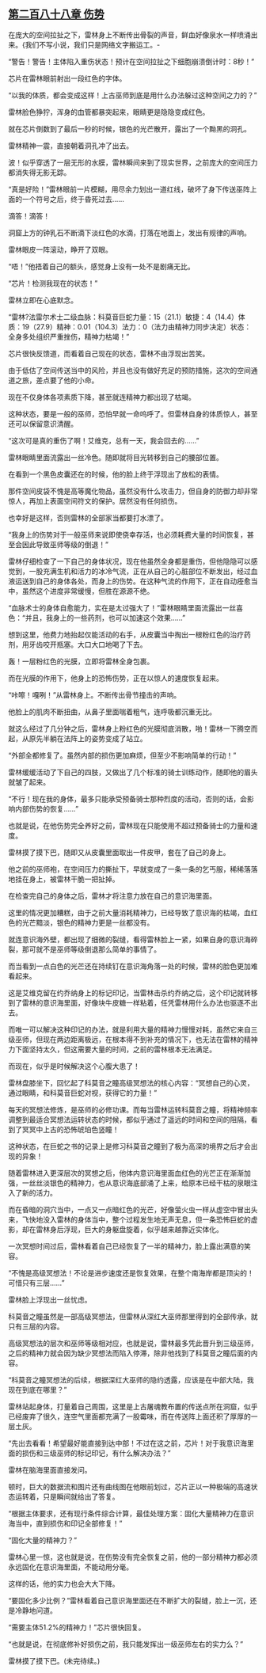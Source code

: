 ## [第二百八十八章 伤势](https://www.xxbiquge.com/11_11222/8855842.html)


  在庞大的空间拉扯之下，雷林身上不断传出骨裂的声音，鲜血好像泉水一样喷涌出来。{我们不写小说，我们只是网络文字搬运工。-

  “警告！警告！主体陷入重伤状态！预计在空间拉扯之下细胞崩溃倒计时：8秒！”

  芯片在雷林眼前射出一段红色的字体。

  “以我的体质，都会变成这样！上古巫师到底是用什么办法躲过这种空间之力的？”

  雷林脸色狰狞，浑身的血管都暴突起来，眼睛更是隐隐变成红色。

  就在芯片倒数到了最后一秒的时候，银色的光芒散开，露出了一个黝黑的洞孔。

  雷林精神一震，直接朝着洞孔冲了出去。

  波！似乎穿透了一层无形的水膜，雷林瞬间来到了现实世界，之前庞大的空间压力都消失得无影无踪。

  “真是好险！”雷林眼前一片模糊，用尽余力划出一道红线，破坏了身下传送巫阵上面的一个符号之后，终于昏死过去……

  滴答！滴答！

  洞窟上方的钟乳石不断滴下淡红色的水滴，打落在地面上，发出有规律的声响。

  雷林眼皮一阵滚动，睁开了双眼。

  “唔！”他捂着自己的额头，感觉身上没有一处不是剧痛无比。

  “芯片！检测我现在的状态！”

  雷林立即在心底默念。

  “雷林?法雷尔术士二级血脉：科莫音巨蛇力量：15（21.1）敏捷：4（14.4）体质：19（27.9）精神：0.01（104.3）法力：0（法力由精神力同步决定）状态：全身多处组织严重挫伤，精神力枯竭！”

  芯片很快反馈道，而看着自己现在的状态，雷林不由浮现出苦笑。

  由于低估了空间传送当中的风险，并且也没有做好充足的预防措施，这次的空间通道之旅，差点要了他的小命。

  现在不仅身体各项素质下降，甚至就连精神力都出现了枯竭。

  这种状态，要是一般的巫师，恐怕早就一命呜呼了。但雷林自身的体质惊人，甚至还可以保留意识清醒。

  “这次可是真的重伤了啊！艾维克，总有一天，我会回去的……”

  雷林眼睛里面流露出一丝冷色。随即就将目光转移到自己的腰部位置。

  在看到一个黑色皮囊还在的时候，他的脸上终于浮现出了放松的表情。

  那件空间皮袋不愧是高等魔化物品，虽然没有什么攻击力，但自身的防御力却非常惊人，再加上表面空间符文的保护。居然没有任何损伤。

  也幸好是这样，否则雷林的全部家当都要打水漂了。

  “我身上的伤势对于一般巫师来说即使侥幸存活，也必须耗费大量的时间恢复，甚至会因此导致巫师等级的倒退！”

  雷林仔细检查了一下自己的身体状况，现在他虽然全身都是重伤，但他隐隐可以感觉到，一股充满生机和活力的冰冷气流，正在从自己的心脏部位不断发出，经过血液运送到自己的身体各处，而身上的伤势。在这种气流的作用下，正在自动痊愈当中，虽然这个进度非常缓慢，但胜在源源不绝。

  “血脉术士的身体自愈能力，实在是太过强大了！”雷林眼睛里面流露出一丝喜色：“并且，我身上的一些药剂，也可以加速这个效果……”

  想到这里，他费力地抬起仅能活动的右手，从皮囊当中掏出一根粉红色的治疗药剂，用牙齿咬开瓶塞。大口大口地喝了下去。

  轰！一层粉红色的光膜，立即将雷林全身包裹。

  而在光膜的作用下，他身上的恐怖伤势，正在以惊人的速度恢复起来。

  “咔嚓！嘎咧！”从雷林身上。不断传出骨节撞击的声响。

  他脸上的肌肉不断扭曲，从鼻子里面喘着粗气，连呼吸都沉重无比。

  就这么经过了几分钟之后，雷林身上粉红色的光膜彻底消散，啪！雷林一下腾空而起，从原先半躺在法阵上的姿势变成了站立。

  “外部全都修复了。虽然内部的损伤更加麻烦，但至少不影响简单的行动！”

  雷林缓缓活动了下自己的四肢，又做出了几个标准的骑士训练动作，随即他的眉头就皱了起来。

  “不行！现在我的身体，最多只能承受预备骑士那种烈度的活动，否则的话，会影响内部伤势的恢复……”

  也就是说，在他伤势完全养好之前，雷林现在只能使用不超过预备骑士的力量和速度。

  雷林摸了摸下巴，随即又从皮囊里面取出一件皮甲，套在了自己的身上。

  他之前的巫师袍，在空间压力的撕扯下，早就变成了一条一条的乞丐服，稀稀落落地挂在身上，被雷林干脆一把扯掉。

  在检查完自己的身体之后，雷林才将注意力放在自己的意识海里面。

  这里的情况更加糟糕，由于之前大量消耗精神力，已经导致了意识海的枯竭，血红色的光芒黯淡，银色的精神力更是一丝都没有。

  就连意识海外壁，都出现了细微的裂缝，看得雷林脸上一紧，如果自身的意识海碎裂，那可就不是巫师等级倒退那么简单的事情了。

  而当看到一点白色的光芒还在持续钉在意识海角落一处的时候，雷林的脸色更加难看起来。

  这是艾维克留在约乔纳身上的标记印记，当雷林击杀约乔纳之后，这个印记就转移到了雷林的意识海里面，好像块牛皮糖一样粘着，任凭雷林用什么办法也驱逐不出去。

  而唯一可以解决这种印记的办法，就是利用大量的精神力慢慢对耗，虽然它来自三级巫师，但现在两边距离极远，在根本得不到补充的情况下，也无法在雷林的精神力下面坚持太久，但这需要大量的时间，之前的雷林根本无法满足。

  而现在，似乎是时候解决这个心腹大患了！

  雷林盘膝坐下，回忆起了科莫音之瞳高级冥想法的核心内容：“冥想自己的心灵，通过眼睛，和科莫音巨蛇对视，获得它的力量！”

  每天的冥想法修炼，是巫师的必修功课。而每当雷林运转科莫音之瞳，将精神频率调整到最适合冥想法运转状态的时候，都似乎通过了遥远的时间和空间的阻隔，看到了冥冥中上古的恐怖琥珀色竖瞳！

  这种状态，在巨蛇之书的记录上是修习科莫音之瞳到了极为高深的境界之后才会出现的异象！

  随着雷林进入更深层次的冥想之后，他体内意识海里面血红色的光芒正在渐渐加强，一丝丝淡银色的精神力，也从意识海底部涌了上来，给原本已经干枯的泉眼注入了新的活力。

  而在昏暗的洞穴当中，一点又一点暗红色的光芒，好像萤火虫一样从虚空中冒出头来，飞快地没入雷林的身体当中，整个过程发生地无声无息，但一条恐怖巨蛇的虚影，却在雷林身后浮现，巨大的身躯盘旋着，似乎越来越靠近实体化。

  一次冥想时间过后，雷林看着自己已经恢复了一半的精神力，脸上露出满意的笑容。

  “不愧是高级冥想法！不论是进步速度还是恢复效果，在整个南海岸都是顶尖的！可惜只有三层……”

  雷林脸上浮现出一丝忧虑。

  科莫音之瞳虽然是一部高级冥想法，但雷林从深红大巫师那里得到的全部传承，就只有三层的内容。

  高级冥想法的层次和巫师等级相对应，也就是说，雷林最多凭此晋升到三级巫师，之后的精神力就会因为缺少冥想法而陷入停滞，除非他找到了科莫音之瞳后面的内容。

  “科莫音之瞳冥想法的后续，根据深红大巫师的隐约透露，应该是在中部大陆，我现在到底在哪里？”

  雷林站起身体，打量着自己周围，这里是上古屠魂教布置的传送点所在洞窟，似乎已经废弃了很久，连空气里面都充满了一股霉味，而在传送阵上面还积了厚厚的一层土灰。

  “先出去看看！希望最好能直接到达中部！不过在这之前，芯片！对于我意识海里面的损伤和三级巫师的标记印记，有什么解决办法？”

  雷林在脑海里面直接发问。

  顿时，巨大的数据流和图片还有曲线图在他眼前划过，芯片正以一种极端的高速状态运转着，只是瞬间就给出了答复。

  “根据主体要求，还有现行条件综合计算，最佳处理方案：固化大量精神力在意识海当中，直到损伤和印记全部修复！”

  “固化大量的精神力？”

  雷林心里一惊，这也就是说，在伤势没有完全恢复之前，他的一部分精神力都必须永远固化在意识海里面，不能动用分毫。

  这样的话，他的实力也会大大下降。

  “要固化多少比例？”雷林看着自己意识海里面还在不断扩大的裂缝，脸上一沉，还是冷静地问道。

  “需要主体51.2%的精神力！”芯片很快回复。

  “也就是说，在彻底修补好损伤之前，我只能发挥出一级巫师左右的实力么？”

  雷林摸了摸下巴。(未完待续。)

